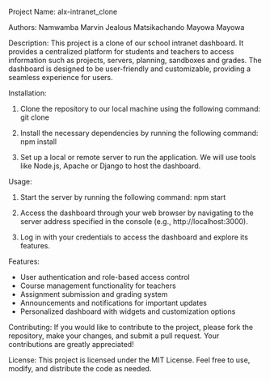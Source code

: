 Project Name: alx-intranet_clone

Authors: Namwamba Marvin
               Jealous Matsikachando
               Mayowa Mayowa 
 

Description:
This project is a clone of our school intranet dashboard. It provides a centralized platform for students and teachers to access information such as projects, servers, planning, sandboxes and grades. The dashboard is designed to be user-friendly and customizable, providing a seamless experience for users.

Installation:
1. Clone the repository to our local machine using the following command:
   git clone <repository-url>

2. Install the necessary dependencies by running the following command:
   npm install

3. Set up a local or remote server to run the application. We will use tools like Node.js, Apache or Django to host the dashboard.

Usage:
1. Start the server by running the following command:
   npm start

2. Access the dashboard through your web browser by navigating to the server address specified in the console (e.g., http://localhost:3000).

3. Log in with your credentials to access the dashboard and explore its features.

Features:
- User authentication and role-based access control
- Course management functionality for teachers
- Assignment submission and grading system
- Announcements and notifications for important updates
- Personalized dashboard with widgets and customization options

Contributing:
If you would like to contribute to the project, please fork the repository, make your changes, and submit a pull request. Your contributions are greatly appreciated!

License:
This project is licensed under the MIT License. Feel free to use, modify, and distribute the code as needed.


